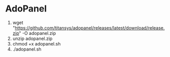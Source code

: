 # AdoPanel

1. wget "https://github.com/titansys/adopanel/releases/latest/download/release.zip" -O adopanel.zip
2. unzip adopanel.zip
3. chmod +x adopanel.sh
4. ./adopanel.sh